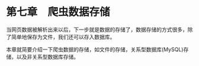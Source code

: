 # 第七章　爬虫数据存储

当网页数据被解析出来以后，下一步就是数据的存储了，数据存储的方式很多，除了简单地保存为文件，我们还可以存入数据库。

本章就简要介绍一下爬虫数据的存储，如文件的存储，关系型数据库(MySQL)存储，以及非关系型数据库存储。